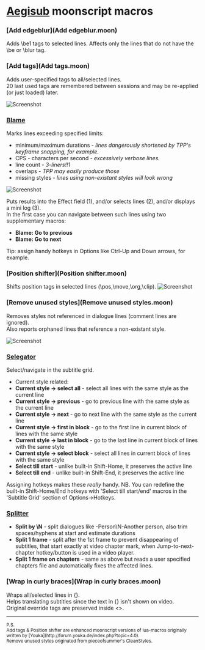 [Aegisub](https://github.com/Aegisub/Aegisub) moonscript macros
========

### [Add edgeblur](Add edgeblur.moon)
Adds \\be1 tags to selected lines.
Affects only the lines that do not have the \be or \blur tag.

### [Add tags](Add tags.moon)
Adds user-specified tags to all/selected lines.<br>
20 last used tags are remembered between sessions and may be re-applied (or just loaded) later.

![Screenshot](http://img542.imageshack.us/img542/8342/ufhi.png)

### [Blame](Blame.moon)
Marks lines exceeding specified limits:
* minimum/maximum durations - *lines dangerously shortened by TPP's keyframe snapping, for example.*
* CPS - characters per second - *excessively verbose lines.*
* line count - *3-liners!!1*
* overlaps - *TPP may easily produce those*
* missing styles - *lines using non-existant styles will look wrong*

![Screenshot](http://img801.imageshack.us/img801/1775/p620.png)

Puts results into the Effect field (1), and/or selects lines (2), and/or displays a mini log (3).<br>
In the first case you can navigate between such lines using two supplementary macros:
* **Blame: Go to previous**
* **Blame: Go to next**

Tip: assign handy hotkeys in Options like Ctrl-Up and Down arrows, for example.

### [Position shifter](Position shifter.moon)
Shifts position tags in selected lines (\pos,\move,\org,\clip).
![Screenshot](http://img407.imageshack.us/img407/3419/2fs7.png)

### [Remove unused styles](Remove unused styles.moon)
Removes styles not referenced in dialogue lines (comment lines are ignored).<br>
Also reports orphaned lines that reference a non-existant style.

![Screenshot](http://img203.imageshack.us/img203/6941/eas7.png)

### [Selegator](Selegator.moon)
Select/navigate in the subtitle grid.

* Current style related:
 * **Current style -> select all** - select all lines with the same style as the current line
 * **Current style -> previous** - go to previous line with the same style as the current line
 * **Current style -> next** - go to next line with the same style as the current line
 * **Current style -> first in block** - go to the first line in current block of lines with the same style
 * **Current style -> last in block** - go to the last line in current block of lines with the same style
 * **Current style -> select block** - select all lines in current block of lines with the same style
* **Select till start** - unlike built-in Shift-Home, it preserves the active line
* **Select till end** - unlike built-in Shift-End, it preserves the active line

Assigning hotkeys makes these _really_ handy.
NB. You can redefine the built-in Shift-Home/End hotkeys with 'Select till start/end' macros in the 'Subtitle Grid' section of Options->Hotkeys.

### [Splitter](Splitter.moon)

* **Split by \\N** - split dialogues like -Person\N-Another person, also trim spaces/hyphens at start and estimate durations
* **Split 1 frame** - split after the 1st frame to prevent disappearing of subtitles, that start exactly at video chapter mark, when Jump-to-next-chapter hotkey/button is used in a video player.
* **Split 1 frame on chapters** - same as above but reads a user specified chapters file and automatically fixes the affected lines.

### [Wrap in curly braces](Wrap in curly braces.moon)
Wraps all/selected lines in {}.<br>
Helps translating subtitles since the text in {} isn't shown on video.<br>
Original override tags are preserved inside \<\>.

- - -
<sup>
P.S.
<br/>
Add tags & Position shifter are enhanced moonscript versions of lua-macros originally written by [Youka](http://forum.youka.de/index.php?topic=4.0).
<br/>
Remove unused styles originated from pieceofsummer's CleanStyles.
</sup>
